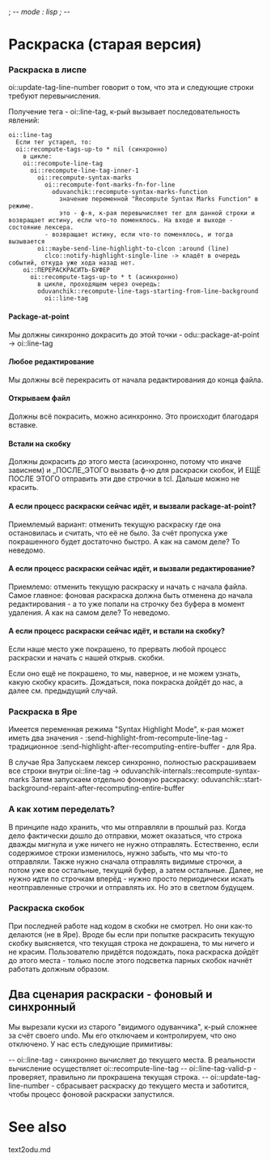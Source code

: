 ﻿; -*- mode : lisp ; -*-

Раскраска (старая версия)
=========


### Раскраска в лиспе

oi::update-tag-line-number  говорит о том, что эта и следующие строки требуют перевычисления. 

Получение тега - oi::line-tag, к-рый вызывает последовательность явлений:

````
oi::line-tag 
  Если тег устарел, то:
  oi::recompute-tags-up-to * nil (синхронно)
    в цикле:
    oi::recompute-line-tag
      oi::recompute-line-tag-inner-1
        oi::recompute-syntax-marks 
          oi::recompute-font-marks-fn-for-line
            oduvanchik::recompute-syntax-marks-function 
              значение переменной "Recompute Syntax Marks Function" в режиме. 
              это - ф-я, к-рая перевычисляет тег для данной строки и возвращает истину, если что-то поменялось. На входе и выходе - состояние лексера. 
          - возвращает истину, если что-то поменялось, и тогда вызывается
        oi::maybe-send-line-highlight-to-clcon :around (line)
          clco::notify-highlight-single-line -> кладёт в очередь событий, откуда уже хода назад нет. 
    oi::ПЕРЕРАСКРАСИТЬ-БУФЕР
      oi::recompute-tags-up-to * t (асинхронно)
        в цикле, проходящем через очередь: 
        oduvanchik::recompute-line-tags-starting-from-line-background
          oi::line-tag
````

#### Package-at-point
Мы должны синхронно докрасить до этой точки - odu::package-at-point -> oi::line-tag 

#### Любое редактирование
Мы должны всё перекрасить от начала редактирования до конца файла.

#### Открываем файл
Должны всё покрасить, можно асинхронно. Это происходит благодаря вставке.

#### Встали на скобку
Должны докрасить до этого места (асинхронно, потому что иначе зависнем) и _ПОСЛЕ_ЭТОГО
вызвать ф-ю для раскраски скобок, И ЕЩЁ ПОСЛЕ ЭТОГО отправить эти две строчки в tcl.
Дальше можно не красить. 

#### А если процесс раскраски сейчас идёт, и вызвали package-at-point?
Приемлемый вариант: отменить текущую раскраску где она остановилась и считать, что её не было. За счёт пропуска уже покрашенного будет достаточно быстро. А как на самом деле? То неведомо.

#### А если процесс раскраски сейчас идёт, и вызвали редактирование?
Приемлемо: отменить текущую раскраску и начать с начала файла.
Самое главное: фоновая раскраска должна быть отменена до начала редактирования - а то
уже попали на строчку без буфера в момент удаления. А как на самом деле? То неведомо.

#### А если процесс раскраски сейчас идёт, и встали на скобку?
Если наше место уже покрашено, то прервать любой процесс раскраски и
начать с нашей открыв. скобки.

Если оно ещё не покрашено, то мы, наверное, и не можем узнать, какую скобку красить.
Дождаться, пока покраска дойдёт до нас, а далее см. предыдущий случай. 

### Раскраска в Яре

Имеется переменная режима "Syntax Highlight Mode", к-рая может иметь два значения -
:send-highlight-from-recompute-line-tag - традиционное
:send-highlight-after-recomputing-entire-buffer - для Яра.

В случае Яра
Запускаем лексер синхронно, полностью раскрашиваем все строки внутри oi::line-tag -> oduvanchik-internals::recompute-syntax-marks
Затем запускаем отдельно фоновую раскраску: oduvanchik::start-background-repaint-after-recomputing-entire-buffer

### А как хотим переделать?
В принципе надо хранить, что мы отправляли в прошлый раз. Когда дело фактически дошло до отправки, может оказаться, что строка
дважды мигнула и уже ничего не нужно отправлять. Естественно, если содержимое строки изменилось, нужно забыть, что мы что-то отправляли. 
Также нужно сначала отправлять видимые строчки, а потом уже все остальные, текущий буфер, а затем остальные. Далее, не нужно идти 
по строчкам вперёд - нужно просто периодически искать неотправленные строчки и отправлять их. Но это в светлом будущем. 

### Раскраска скобок
При последней работе над кодом в скобки не смотрел. Но они как-то делаются (не в Яре). 
Вроде бы если при попытке раскрасить текущую скобку выясняется, что текущая строка не докрашена,
то мы ничего и не красим. Пользователю придётся подождать, пока раскраска дойдёт до этого места - 
только после этого подсветка парных скобок начнёт работать должным образом. 


Два сценария раскраски - фоновый и синхронный
--------------
Мы вырезали куски из старого "видимого одуванчика", к-рый сложнее за счёт своего undo. 
Мы его отключаем и контролируем, что оно отключено. У нас есть следующие примитивы:

-- oi::line-tag - синхронно вычисляет до текущего места. В реальности вычисление осуществляет 
      oi::recompute-line-tag
-- oi::line-tag-valid-p - проверяет, правильно ли прокрашена текущая строка.
-- oi::update-tag-line-number - сбрасывает раскраску до текущего места и заботится, чтобы процесс фоновой раскраски запустился. 

See also
========
text2odu.md
